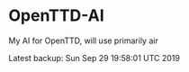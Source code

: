 # OpenTTD-AI
My AI for OpenTTD, will use primarily air

Latest backup: Sun Sep 29 19:58:01 UTC 2019
